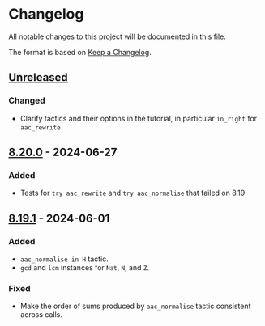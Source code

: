 # Changelog
All notable changes to this project will be documented in this file.

The format is based on [Keep a Changelog](https://keepachangelog.com/en/1.0.0/).

## [Unreleased]

### Changed

- Clarify tactics and their options in the tutorial, in particular `in_right` for `aac_rewrite`

## [8.20.0] - 2024-06-27

### Added

- Tests for `try aac_rewrite` and `try aac_normalise` that failed on 8.19

## [8.19.1] - 2024-06-01

### Added

- `aac_normalise in H` tactic.
- `gcd` and `lcm` instances for `Nat`, `N`, and `Z`.

### Fixed

- Make the order of sums produced by `aac_normalise` tactic consistent across calls.

[Unreleased]: https://github.com/coq-community/aac-tactics/compare/v8.20.0...master
[8.20.0]: https://github.com/coq-community/aac-tactics/compare/v8.20.0
[8.19.1]: https://github.com/coq-community/aac-tactics/releases/tag/v8.19.1

